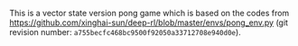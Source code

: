 This is a vector state version pong game which is based on the codes from <https://github.com/xinghai-sun/deep-rl/blob/master/envs/pong_env.py> (git revision number: `a755becfc468bc9500f92050a33712708e940d0e`).
